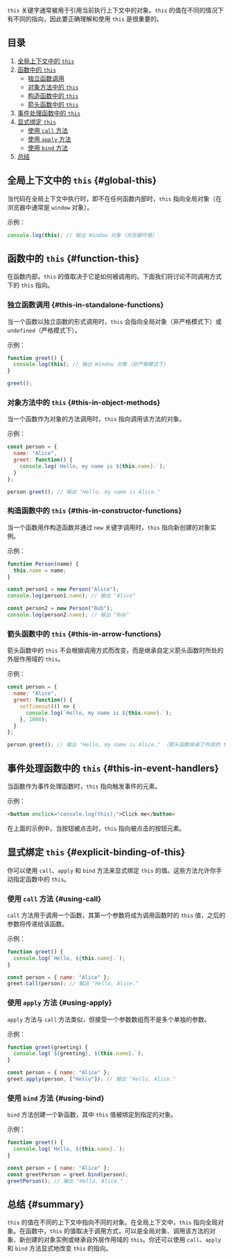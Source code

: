 `this` 关键字通常被用于引用当前执行上下文中的对象。`this` 的值在不同的情况下有不同的指向，因此要正确理解和使用 `this` 是很重要的。
## 目录

1. [全局上下文中的 `this`](#global-this)
2. [函数中的 `this`](#function-this)
   - [独立函数调用](#this-in-standalone-functions)
   - [对象方法中的 `this`](#this-in-object-methods)
   - [构造函数中的 `this`](#this-in-constructor-functions)
   - [箭头函数中的 `this`](#this-in-arrow-functions)
3. [事件处理函数中的 `this`](#this-in-event-handlers)
4. [显式绑定 `this`](#explicit-binding-of-this)
   - [使用 `call` 方法](#using-call)
   - [使用 `apply` 方法](#using-apply)
   - [使用 `bind` 方法](#using-bind)
5. [总结](#summary)

## 全局上下文中的 `this` {#global-this}

当代码在全局上下文中执行时，即不在任何函数内部时，`this` 指向全局对象（在浏览器中通常是 `window` 对象）。

示例：

```javascript
console.log(this); // 输出 Window 对象（浏览器环境）
```

## 函数中的 `this` {#function-this}

在函数内部，`this` 的值取决于它是如何被调用的。下面我们将讨论不同调用方式下的 `this` 指向。

### 独立函数调用 {#this-in-standalone-functions}

当一个函数以独立函数的形式调用时，`this` 会指向全局对象（非严格模式下）或 `undefined`（严格模式下）。

示例：

```javascript
function greet() {
  console.log(this); // 输出 Window 对象（非严格模式下）
}

greet();
```

### 对象方法中的 `this` {#this-in-object-methods}

当一个函数作为对象的方法调用时，`this` 指向调用该方法的对象。

示例：

```javascript
const person = {
  name: "Alice",
  greet: function() {
    console.log(`Hello, my name is ${this.name}.`);
  }
};

person.greet(); // 输出 "Hello, my name is Alice."
```

### 构造函数中的 `this` {#this-in-constructor-functions}

当一个函数用作构造函数并通过 `new` 关键字调用时，`this` 指向新创建的对象实例。

示例：

```javascript
function Person(name) {
  this.name = name;
}

const person1 = new Person("Alice");
console.log(person1.name); // 输出 "Alice"

const person2 = new Person("Bob");
console.log(person2.name); // 输出 "Bob"
```

### 箭头函数中的 `this` {#this-in-arrow-functions}

箭头函数中的 `this` 不会根据调用方式而改变，而是继承自定义箭头函数时所处的外层作用域的 `this`。

示例：

```javascript
const person = {
  name: "Alice",
  greet: function() {
    setTimeout(() => {
      console.log(`Hello, my name is ${this.name}.`);
    }, 1000);
  }
};

person.greet(); // 输出 "Hello, my name is Alice." （箭头函数继承了外层的 this）
```

## 事件处理函数中的 `this` {#this-in-event-handlers}

当函数作为事件处理函数时，`this` 指向触发事件的元素。

示例：

```html
<button onclick="console.log(this);">Click me</button>
```

在上面的示例中，当按钮被点击时，`this` 指向被点击的按钮元素。

## 显式绑定 `this` {#explicit-binding-of-this}

你可以使用 `call`、`apply` 和 `bind` 方法来显式绑定 `this` 的值。这些方法允许你手动指定函数中的 `this`。

### 使用 `call` 方法 {#using-call}

`call` 方法用于调用一个函数，其第一个参数将成为调用函数时的 `this` 值，之后的参数将传递给该函数。

示例：

```javascript
function greet() {
  console.log(`Hello, ${this.name}.`);
}

const person = { name: "Alice" };
greet.call(person); // 输出 "Hello, Alice."
```

### 使用 `apply` 方法 {#using-apply}

`apply` 方法与 `call` 方法类似，但接受一个参数数组而不是多个单独的参数。

示例：

```javascript
function greet(greeting) {
  console.log(`${greeting}, ${this.name}.`);
}

const person = { name: "Alice" };
greet.apply(person, ["Hello"]); // 输出 "Hello, Alice."
```

### 使用 `bind` 方法 {#using-bind}

`bind` 方法创建一个新函数，其中 `this` 值被绑定到指定的对象。

示例：

```javascript
function greet() {
  console.log(`Hello, ${this.name}.`);
}

const person = { name: "Alice" };
const greetPerson = greet.bind(person);
greetPerson(); // 输出 "Hello, Alice."
```

## 总结 {#summary}

`this` 的值在不同的上下文中指向不同的对象。在全局上下文中，`this` 指向全局对象。在函数中，`this` 的值取决于调用方式，可以是全局对象、调用该方法的对象、新创建的对象实例或继承自外层作用域的 `this`。你还可以使用 `call`、`apply` 和 `bind` 方法显式地改变 `this` 的指向。